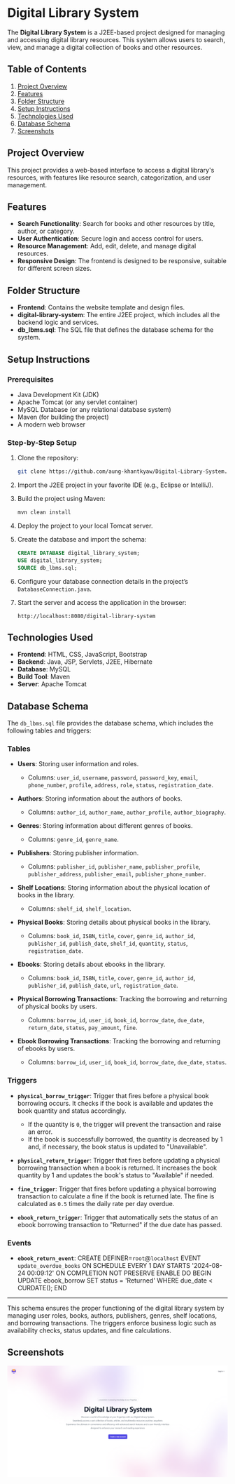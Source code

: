 # Digital Library System

The **Digital Library System** is a J2EE-based project designed for managing and accessing digital library resources. This system allows users to search, view, and manage a digital collection of books and other resources.

## Table of Contents

1. [Project Overview](#project-overview)
2. [Features](#features)
3. [Folder Structure](#folder-structure)
4. [Setup Instructions](#setup-instructions)
5. [Technologies Used](#technologies-used)
6. [Database Schema](#database-schema)
7. [Screenshots](#screenshots)

## Project Overview

This project provides a web-based interface to access a digital library's resources, with features like resource search, categorization, and user management.

## Features

- **Search Functionality**: Search for books and other resources by title, author, or category.
- **User Authentication**: Secure login and access control for users.
- **Resource Management**: Add, edit, delete, and manage digital resources.
- **Responsive Design**: The frontend is designed to be responsive, suitable for different screen sizes.

## Folder Structure

- **Frontend**: Contains the website template and design files.
- **digital-library-system**: The entire J2EE project, which includes all the backend logic and services.
- **db_lbms.sql**: The SQL file that defines the database schema for the system.

## Setup Instructions

### Prerequisites

- Java Development Kit (JDK)
- Apache Tomcat (or any servlet container)
- MySQL Database (or any relational database system)
- Maven (for building the project)
- A modern web browser

### Step-by-Step Setup

1. Clone the repository:

   ```bash
   git clone https://github.com/aung-khantkyaw/Digital-Library-System.git
   ```

2. Import the J2EE project in your favorite IDE (e.g., Eclipse or IntelliJ).

3. Build the project using Maven:

   ```bash
   mvn clean install
   ```

4. Deploy the project to your local Tomcat server.

5. Create the database and import the schema:

   ```sql
   CREATE DATABASE digital_library_system;
   USE digital_library_system;
   SOURCE db_lbms.sql;
   ```

6. Configure your database connection details in the project’s `DatabaseConnection.java`.

7. Start the server and access the application in the browser:
   ```
   http://localhost:8080/digital-library-system
   ```

## Technologies Used

- **Frontend**: HTML, CSS, JavaScript, Bootstrap
- **Backend**: Java, JSP, Servlets, J2EE, Hibernate
- **Database**: MySQL
- **Build Tool**: Maven
- **Server**: Apache Tomcat

## Database Schema

The `db_lbms.sql` file provides the database schema, which includes the following tables and triggers:

### **Tables**

- **Users**: Storing user information and roles.
  - Columns: `user_id`, `username`, `password`, `password_key`, `email`, `phone_number`, `profile`, `address`, `role`, `status`, `registration_date`.

- **Authors**: Storing information about the authors of books.
  - Columns: `author_id`, `author_name`, `author_profile`, `author_biography`.

- **Genres**: Storing information about different genres of books.
  - Columns: `genre_id`, `genre_name`.

- **Publishers**: Storing publisher information.
  - Columns: `publisher_id`, `publisher_name`, `publisher_profile`, `publisher_address`, `publisher_email`, `publisher_phone_number`.

- **Shelf Locations**: Storing information about the physical location of books in the library.
  - Columns: `shelf_id`, `shelf_location`.

- **Physical Books**: Storing details about physical books in the library.
  - Columns: `book_id`, `ISBN`, `title`, `cover`, `genre_id`, `author_id`, `publisher_id`, `publish_date`, `shelf_id`, `quantity`, `status`, `registration_date`.

- **Ebooks**: Storing details about ebooks in the library.
  - Columns: `book_id`, `ISBN`, `title`, `cover`, `genre_id`, `author_id`, `publisher_id`, `publish_date`, `url`, `registration_date`.

- **Physical Borrowing Transactions**: Tracking the borrowing and returning of physical books by users.
  - Columns: `borrow_id`, `user_id`, `book_id`, `borrow_date`, `due_date`, `return_date`, `status`, `pay_amount`, `fine`.

- **Ebook Borrowing Transactions**: Tracking the borrowing and returning of ebooks by users.
  - Columns: `borrow_id`, `user_id`, `book_id`, `borrow_date`, `due_date`, `status`.

### **Triggers**

- **`physical_borrow_trigger`**: Trigger that fires before a physical book borrowing occurs. It checks if the book is available and updates the book quantity and status accordingly.
  - If the quantity is `0`, the trigger will prevent the transaction and raise an error.
  - If the book is successfully borrowed, the quantity is decreased by 1 and, if necessary, the book status is updated to "Unavailable".

- **`physical_return_trigger`**: Trigger that fires before updating a physical borrowing transaction when a book is returned. It increases the book quantity by 1 and updates the book's status to "Available" if needed.

- **`fine_trigger`**: Trigger that fires before updating a physical borrowing transaction to calculate a fine if the book is returned late. The fine is calculated as `0.5` times the daily rate per day overdue.

- **`ebook_return_trigger`**: Trigger that automatically sets the status of an ebook borrowing transaction to "Returned" if the due date has passed.

### **Events**
- **`ebook_return_event`**: CREATE DEFINER=`root`@`localhost` EVENT `update_overdue_books` ON SCHEDULE EVERY 1 DAY STARTS '2024-08-24 00:09:12' ON COMPLETION NOT PRESERVE ENABLE DO BEGIN UPDATE ebook_borrow SET status = 'Returned' WHERE due_date < CURDATE(); END
---

This schema ensures the proper functioning of the digital library system by managing user roles, books, authors, publishers, genres, shelf locations, and borrowing transactions. The triggers enforce business logic such as availability checks, status updates, and fine calculations.


## Screenshots

![Homepage Screenshot](Readme.png)
